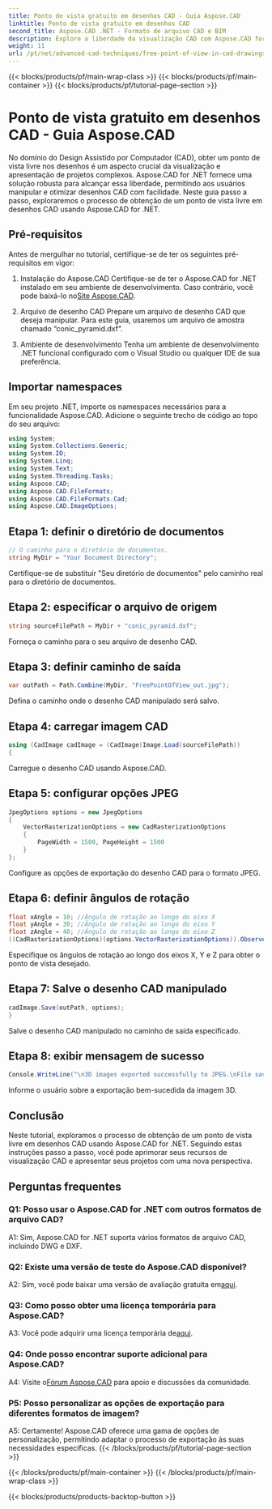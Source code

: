 ```yaml
---
title: Ponto de vista gratuito em desenhos CAD - Guia Aspose.CAD
linktitle: Ponto de vista gratuito em desenhos CAD
second_title: Aspose.CAD .NET - Formato de arquivo CAD e BIM
description: Explore a liberdade da visualização CAD com Aspose.CAD for .NET. Siga nosso guia passo a passo para obter um ponto de vista único.
weight: 11
url: /pt/net/advanced-cad-techniques/free-point-of-view-in-cad-drawings/
---
```


{{< blocks/products/pf/main-wrap-class >}}
{{< blocks/products/pf/main-container >}}
{{< blocks/products/pf/tutorial-page-section >}}

# Ponto de vista gratuito em desenhos CAD - Guia Aspose.CAD

No domínio do Design Assistido por Computador (CAD), obter um ponto de vista livre nos desenhos é um aspecto crucial da visualização e apresentação de projetos complexos. Aspose.CAD for .NET fornece uma solução robusta para alcançar essa liberdade, permitindo aos usuários manipular e otimizar desenhos CAD com facilidade. Neste guia passo a passo, exploraremos o processo de obtenção de um ponto de vista livre em desenhos CAD usando Aspose.CAD for .NET.

## Pré-requisitos

Antes de mergulhar no tutorial, certifique-se de ter os seguintes pré-requisitos em vigor:

1. Instalação do Aspose.CAD
 Certifique-se de ter o Aspose.CAD for .NET instalado em seu ambiente de desenvolvimento. Caso contrário, você pode baixá-lo no[Site Aspose.CAD](https://releases.aspose.com/cad/net/).

2. Arquivo de desenho CAD
Prepare um arquivo de desenho CAD que deseja manipular. Para este guia, usaremos um arquivo de amostra chamado “conic_pyramid.dxf”.

3. Ambiente de desenvolvimento
Tenha um ambiente de desenvolvimento .NET funcional configurado com o Visual Studio ou qualquer IDE de sua preferência.

## Importar namespaces

Em seu projeto .NET, importe os namespaces necessários para a funcionalidade Aspose.CAD. Adicione o seguinte trecho de código ao topo do seu arquivo:

```csharp
using System;
using System.Collections.Generic;
using System.IO;
using System.Linq;
using System.Text;
using System.Threading.Tasks;
using Aspose.CAD;
using Aspose.CAD.FileFormats;
using Aspose.CAD.FileFormats.Cad;
using Aspose.CAD.ImageOptions;
```


## Etapa 1: definir o diretório de documentos

```csharp
// O caminho para o diretório de documentos.
string MyDir = "Your Document Directory";
```

Certifique-se de substituir "Seu diretório de documentos" pelo caminho real para o diretório de documentos.

## Etapa 2: especificar o arquivo de origem

```csharp
string sourceFilePath = MyDir + "conic_pyramid.dxf";
```

Forneça o caminho para o seu arquivo de desenho CAD.

## Etapa 3: definir caminho de saída

```csharp
var outPath = Path.Combine(MyDir, "FreePointOfView_out.jpg");
```

Defina o caminho onde o desenho CAD manipulado será salvo.

## Etapa 4: carregar imagem CAD

```csharp
using (CadImage cadImage = (CadImage)Image.Load(sourceFilePath))
{
```

Carregue o desenho CAD usando Aspose.CAD.

## Etapa 5: configurar opções JPEG

```csharp
JpegOptions options = new JpegOptions
{
    VectorRasterizationOptions = new CadRasterizationOptions
    {
        PageWidth = 1500, PageHeight = 1500
    }
};
```

Configure as opções de exportação do desenho CAD para o formato JPEG.

## Etapa 6: definir ângulos de rotação

```csharp
float xAngle = 10; //Ângulo de rotação ao longo do eixo X
float yAngle = 30; //Ângulo de rotação ao longo do eixo Y
float zAngle = 40; //Ângulo de rotação ao longo do eixo Z
((CadRasterizationOptions)(options.VectorRasterizationOptions)).ObserverPoint = new ObserverPoint(xAngle, yAngle, zAngle);
```

Especifique os ângulos de rotação ao longo dos eixos X, Y e Z para obter o ponto de vista desejado.

## Etapa 7: Salve o desenho CAD manipulado

```csharp
cadImage.Save(outPath, options);
}
```

Salve o desenho CAD manipulado no caminho de saída especificado.

## Etapa 8: exibir mensagem de sucesso

```csharp
Console.WriteLine("\n3D images exported successfully to JPEG.\nFile saved at " + outPath);
```

Informe o usuário sobre a exportação bem-sucedida da imagem 3D.

## Conclusão

Neste tutorial, exploramos o processo de obtenção de um ponto de vista livre em desenhos CAD usando Aspose.CAD for .NET. Seguindo estas instruções passo a passo, você pode aprimorar seus recursos de visualização CAD e apresentar seus projetos com uma nova perspectiva.


## Perguntas frequentes

### Q1: Posso usar o Aspose.CAD for .NET com outros formatos de arquivo CAD?

A1: Sim, Aspose.CAD for .NET suporta vários formatos de arquivo CAD, incluindo DWG e DXF.

### Q2: Existe uma versão de teste do Aspose.CAD disponível?

 A2: Sim, você pode baixar uma versão de avaliação gratuita em[aqui](https://releases.aspose.com/).

### Q3: Como posso obter uma licença temporária para Aspose.CAD?

 A3: Você pode adquirir uma licença temporária de[aqui](https://purchase.aspose.com/temporary-license/).

### Q4: Onde posso encontrar suporte adicional para Aspose.CAD?

 A4: Visite o[Fórum Aspose.CAD](https://forum.aspose.com/c/cad/19) para apoio e discussões da comunidade.

### P5: Posso personalizar as opções de exportação para diferentes formatos de imagem?

A5: Certamente! Aspose.CAD oferece uma gama de opções de personalização, permitindo adaptar o processo de exportação às suas necessidades específicas.
{{< /blocks/products/pf/tutorial-page-section >}}

{{< /blocks/products/pf/main-container >}}
{{< /blocks/products/pf/main-wrap-class >}}

{{< blocks/products/products-backtop-button >}}
